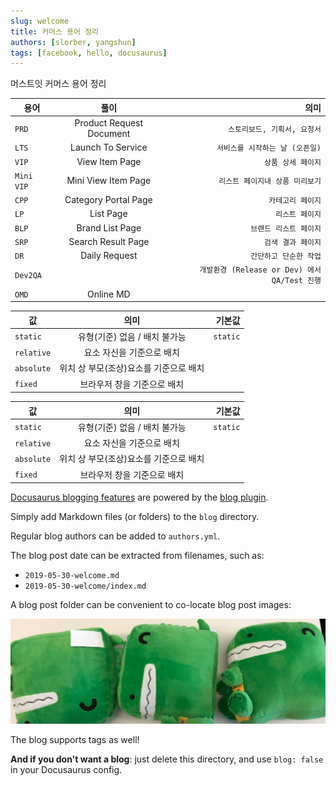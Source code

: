 ```yaml
---
slug: welcome
title: 커머스 용어 정리
authors: [slorber, yangshun]
tags: [facebook, hello, docusaurus]
---
```



머스트잇 커머스 용어 정리

| 용어 | 풀이 | 의미 |
|---|:---:|---:|
| `PRD` | Product Request Document | `스토리보드, 기획서, 요청서` |
| `LTS` | Launch To Service | `서비스를 시작하는 날 (오픈일)` |
| `VIP` | View Item Page | `상품 상세 페이지` |
| `Mini VIP` | Mini View Item Page | `리스트 페이지내 상품 미리보기` |
| `CPP` | Category Portal Page | `카테고리 페이지` |
| `LP` | List Page | `리스트 페이지` |
| `BLP` | Brand List Page | `브랜드 리스트 페이지` |
| `SRP` | Search Result Page | `검색 결과 페이지` |
| `DR` | Daily Request | `간단하고 단순한 작업` |
| `Dev2QA` | | `개발환경 (Release or Dev) 에서 QA/Test 진행` |
| `OMD` | Online MD |  |




| 값 | 의미 | 기본값 |
|---|:---:|---:|
| `static` | 유형(기준) 없음 / 배치 불가능 | `static` |
| `relative` | 요소 자신을 기준으로 배치 |  |
| `absolute` | 위치 상 부모(조상)요소를 기준으로 배치 |  |
| `fixed` | 브라우저 창을 기준으로 배치 |  |




| 값 | 의미 | 기본값 |
|---|:---:|---:|
| `static` | 유형(기준) 없음 / 배치 불가능 | `static` |
| `relative` | 요소 자신을 기준으로 배치 |  |
| `absolute` | 위치 상 부모(조상)요소를 기준으로 배치 |  |
| `fixed` | 브라우저 창을 기준으로 배치 |  |


[Docusaurus blogging features](https://docusaurus.io/docs/blog) are powered by the [blog plugin](https://docusaurus.io/docs/api/plugins/@docusaurus/plugin-content-blog).

Simply add Markdown files (or folders) to the `blog` directory.

Regular blog authors can be added to `authors.yml`.

The blog post date can be extracted from filenames, such as:

- `2019-05-30-welcome.md`
- `2019-05-30-welcome/index.md`

A blog post folder can be convenient to co-locate blog post images:

![Docusaurus Plushie](./docusaurus-plushie-banner.jpeg)

The blog supports tags as well!

**And if you don't want a blog**: just delete this directory, and use `blog: false` in your Docusaurus config.
